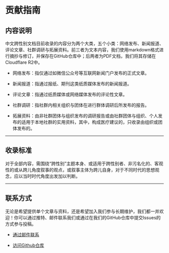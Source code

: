 # 贡献指南

## 内容说明

中文跨性别文档目前收录的内容分为两个大类，五个小类：网络发布、新闻报道、评论文章、社群调研与拓展资料。前三者为文本内容，我们使用markdown格式进行摘抄与修订，并保存在GitHub仓库中；后两者为PDF文档，我们将其存储在Cloudflare R2中。

- 网络发布：指仅通过如微信公众号等互联网新闻门户发布的正式文章。

- 新闻报道：指通过报纸、期刊这类纸质媒体发布的新闻报道。

- 评论文章：指通过纸质媒体或网络媒体发布的评论性文章。

- 社群调研：指社群内相关组织与团体在进行群体调研后所发布的报告。

- 拓展资料：由非社群团体与组织发布的调研报告或由社群团体与组织、个人发布的适用于本地社群的实用资料，其中，构成医疗建议的，只收录由组织或团体发布的。

---

## 收录标准

对于全部内容，需围绕“跨性别”主题本身、或适用于跨性别者、非污名化的、客观性的或从跨儿角度叙事的观点，或叙事主体为跨儿自身，对于不同时代的思想观念，应以当时时代角度出发加以判断。

---

## 联系方式

无论是希望提供单个文章与资料，还是希望加入我们参与长期维护，我们都一并欢迎！你可以通过推特、邮件联系我们或通过在我们的GitHub仓库中提交Issues的方式参与投稿。

- [通过邮件联系](mailto:contact@transzh.org)

- [访问Github仓库](https://github.com/transzh-org/docs)
